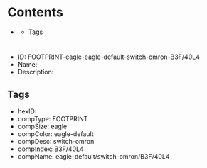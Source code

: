 



Contents
========

* [](#)
	* [Tags](#tags)

# 

- ID: FOOTPRINT-eagle-eagle-default-switch-omron-B3F/40L4
- Name: 
- Description: 

## Tags

- hexID: 
- oompType: FOOTPRINT
- oompSize: eagle
- oompColor: eagle-default
- oompDesc: switch-omron
- oompIndex: B3F/40L4
- oompName: eagle-default/switch-omron/B3F/40L4
